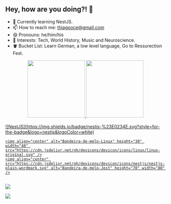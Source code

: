 
## Hey, how are you doing?! 👋

- 🌱 Currently learning NestJS.
- 📫 How to reach me: thiagooce@gmail.com
- 😄 Pronouns: he/him/his
- 🔎 Interests: Tech, World History, Music and Neuroscience.
- 🪣 Bucket List: Learn German, a low level language, Go to Ressurection Fest.

<div align="center">
  <a href="https://github.com/bandeira-de-melo">
  <img height="180em" src="https://github-readme-stats.vercel.app/api?username=bandeira-de-melo&show_icons=true&theme=tokyonight&include_all_commits=true&count_private=true"/>
  <img height="180em" src="https://github-readme-stats.vercel.app/api/top-langs/?username=bandeira-de-melo&layout=compact&langs_count=7&theme=tokyonight"/>
</div>

  <div style="display: inline_block"><br>
 ![NestJS](https://img.shields.io/badge/nestjs-%23E0234E.svg?style=for-the-badge&logo=nestjs&logoColor=white)
 
    <img align="center" alt="Bandeira-de-melo-Linux" height="30" width="40" src="https://cdn.jsdelivr.net/gh/devicons/devicon/icons/linux/linux-original.svg" />
    <img align="center" src="https://cdn.jsdelivr.net/gh/devicons/devicon/icons/nestjs/nestjs-plain-wordmark.svg" alt="Bandeira-de-melo-Jest" height="70" width="80" />
              
          


          
          
            
          
  
  ##
  
  <div> 
    <a href="https://www.linkedin.com/in/thiago-bandeira-de-melo/" target="_blank"><img src="https://img.shields.io/badge/-LinkedIn-%230077B5?style=for-the-badge&logo=linkedin&logoColor=white" target="_blank"></a>

  <a href = "mailto:thiagooce@gmail.com"><img src="https://img.shields.io/badge/-Gmail-%23333?style=for-the-badge&logo=gmail&logoColor=white" target="_blank"></a>
   
 
  
 
  
